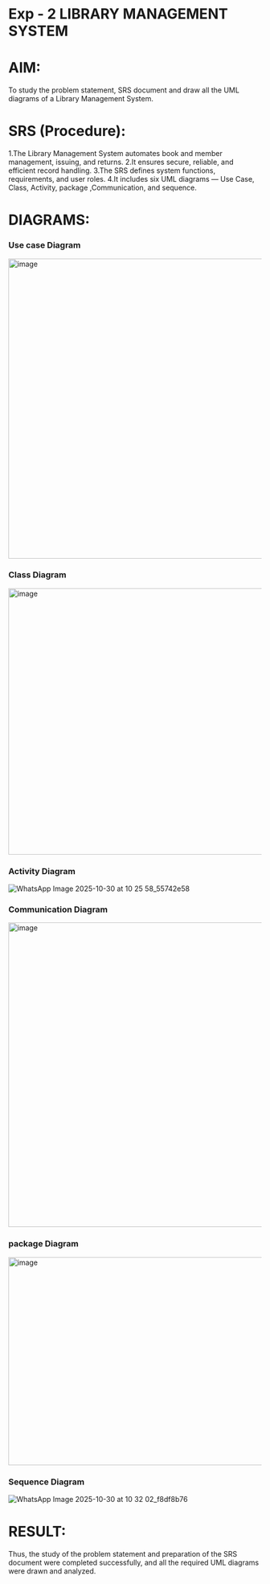 # Exp - 2 LIBRARY MANAGEMENT SYSTEM

# AIM:
To study the problem statement, SRS document and draw all the UML diagrams of a Library Management System.
# SRS (Procedure):
1.The Library Management System automates book and member management, issuing, and returns.
2.It ensures secure, reliable, and efficient record handling.
3.The SRS defines system functions, requirements, and user roles.
4.It includes six UML diagrams — Use Case, Class, Activity, package ,Communication, and sequence.
# DIAGRAMS:
### Use case Diagram
<img width="774" height="597" alt="image" src="https://github.com/user-attachments/assets/d8a9b5f0-670e-4673-a6dc-e8641dbb4cf2" />

### Class Diagram
<img width="712" height="530" alt="image" src="https://github.com/user-attachments/assets/a02a3f7e-7814-4bfe-b532-efef281f2b79" />

### Activity Diagram
![WhatsApp Image 2025-10-30 at 10 25 58_55742e58](https://github.com/user-attachments/assets/c2712b2e-6bd3-4d32-ab61-73c960cdf819)

### Communication Diagram
<img width="708" height="606" alt="image" src="https://github.com/user-attachments/assets/23be510d-1c84-4d99-8c23-c63720448491" />

### package Diagram
<img width="690" height="414" alt="image" src="https://github.com/user-attachments/assets/7b61e92c-a14c-4d77-a28a-a16a18035050" />

### Sequence Diagram
![WhatsApp Image 2025-10-30 at 10 32 02_f8df8b76](https://github.com/user-attachments/assets/66ac9bb1-e945-49b3-9e13-109271e3ae62)


# RESULT:
Thus, the study of the problem statement and preparation of the SRS document were completed successfully, and all the required UML diagrams were drawn and analyzed.
